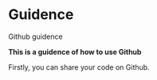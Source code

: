 # Guidence
Github guidence

**This is a guidence of how to use Github**

Firstly, you can share your code on Github.
